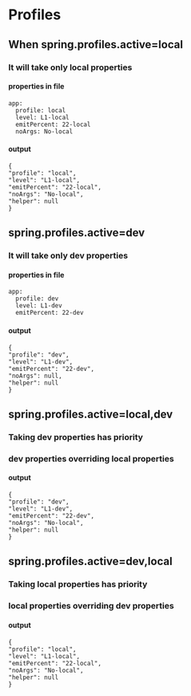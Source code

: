 # Profiles
## When spring.profiles.active=local
### It will take only local properties
#### properties in file
```
app:
  profile: local
  level: L1-local
  emitPercent: 22-local
  noArgs: No-local
```
#### output
```
{
"profile": "local",
"level": "L1-local",
"emitPercent": "22-local",
"noArgs": "No-local",
"helper": null
}
```

## spring.profiles.active=dev
### It will take only dev properties
#### properties in file
```
app:
  profile: dev
  level: L1-dev
  emitPercent: 22-dev
```
#### output
```
{
"profile": "dev",
"level": "L1-dev",
"emitPercent": "22-dev",
"noArgs": null,
"helper": null
}
```

## spring.profiles.active=local,dev
### Taking dev properties has priority
### dev properties overriding local properties
#### output
```
{
"profile": "dev",
"level": "L1-dev",
"emitPercent": "22-dev",
"noArgs": "No-local",
"helper": null
}
```
## spring.profiles.active=dev,local
### Taking local properties has priority
### local properties overriding dev properties
#### output
```
{
"profile": "local",
"level": "L1-local",
"emitPercent": "22-local",
"noArgs": "No-local",
"helper": null
}
```